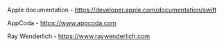  Apple documentation - https://developer.apple.com/documentation/swift
 
 AppCoda - https://www.appcoda.com 
 
 Ray Wenderlich - https://www.raywenderlich.com
